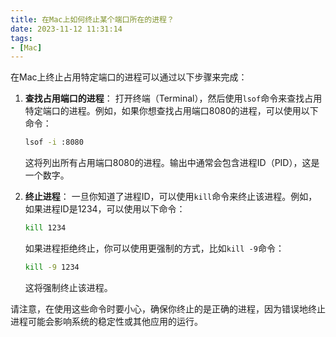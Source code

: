 ```yaml
---
title: 在Mac上如何终止某个端口所在的进程？
date: 2023-11-12 11:31:14
tags:
- [Mac]
---
```

在Mac上终止占用特定端口的进程可以通过以下步骤来完成：

1. **查找占用端口的进程**：
   打开终端（Terminal），然后使用`lsof`命令来查找占用特定端口的进程。例如，如果你想查找占用端口8080的进程，可以使用以下命令：

   ```bash
   lsof -i :8080
   ```

   这将列出所有占用端口8080的进程。输出中通常会包含进程ID（PID），这是一个数字。

2. **终止进程**：
   一旦你知道了进程ID，可以使用`kill`命令来终止该进程。例如，如果进程ID是1234，可以使用以下命令：

   ```bash
   kill 1234
   ```

   如果进程拒绝终止，你可以使用更强制的方式，比如`kill -9`命令：

   ```bash
   kill -9 1234
   ```

   这将强制终止该进程。

请注意，在使用这些命令时要小心，确保你终止的是正确的进程，因为错误地终止进程可能会影响系统的稳定性或其他应用的运行。
